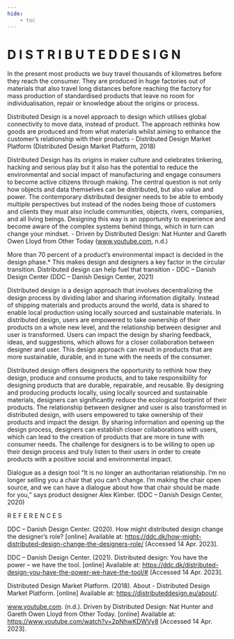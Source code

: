 ```yaml
---
hide:
    - toc
---
```


# D I S T R I B U T E D   D E S I G N 


In the present most products we buy travel thousands of kilometres before they reach the consumer. They are produced in huge factories out of materials that also travel long distances before reaching the factory for mass production of standardised products that leave no room for individualisation, repair or knowledge about the origins or process. 

Distributed Design is a novel approach to design which utilises global connectivity to move data, instead of product. The approach rethinks how goods are produced and from what materials whilst aiming to enhance the customer’s relationship with their products - Distributed Design Market Platform (Distributed Design Market Platform, 2018)

Distributed Design has its origins in maker culture and celebrates tinkering, hacking and serious play but it also has the potential to reduce the environmental and social impact of manufacturing and engage consumers to become active citizens through making. The central question is not only how objects and data themselves can be distributed, but also value and power. The contemporary distributed designer needs to be able to embody multiple perspectives but instead of the nodes being those of customers and clients they must also include communities, objects, rivers, companies, and all living beings. Designing this way is an opportunity to experience and become aware of the complex systems behind things, which in turn can change your mindset. - Driven by Distributed Design: Nat Hunter and Gareth Owen Lloyd from Other Today (www.youtube.com, n.d.)

More than 70 percent of a product’s environmental impact is decided in the design phase.* This makes design and designers a key factor in the circular transition. Distributed design can help fuel that transition - DDC – Danish Design Center (DDC – Danish Design Center, 2021)

Distributed design is a design approach that involves decentralizing the design process by dividing labor and sharing information digitally. Instead of shipping materials and products around the world, data is shared to enable local production using locally sourced and sustainable materials. In distributed design, users are empowered to take ownership of their products on a whole new level, and the relationship between designer and user is transformed. Users can impact the design by sharing feedback, ideas, and suggestions, which allows for a closer collaboration between designer and user. This design approach can result in products that are more sustainable, durable, and in tune with the needs of the consumer.

Distributed design offers designers the opportunity to rethink how they design, produce and consume products, and to take responsibility for designing products that are durable, repairable, and reusable. By designing and producing products locally, using locally sourced and sustainable materials, designers can significantly reduce the ecological footprint of their products. The relationship between designer and user is also transformed in distributed design, with users empowered to take ownership of their products and impact the design. By sharing information and opening up the design process, designers can establish closer collaborations with users, which can lead to the creation of products that are more in tune with consumer needs. The challenge for designers is to be willing to open up their design process and truly listen to their users in order to create products with a positive social and environmental impact.

Dialogue as a design tool “It is no longer an authoritarian relationship. I’m no longer selling you a chair that you can’t change. I’m making the chair open source, and we can have a dialogue about how that chair should be made for you,” says product designer Alex Kimber. (DDC – Danish Design Center, 2020)


R E F E R E N C E S

DDC – Danish Design Center. (2020). How might distributed design change the designer’s role? [online] Available at: https://ddc.dk/how-might-distributed-design-change-the-designers-role/ [Accessed 14 Apr. 2023].

DDC – Danish Design Center. (2021). Distributed design: You have the power – we have the tool. [online] Available at: https://ddc.dk/distributed-design-you-have-the-power-we-have-the-tool/# [Accessed 14 Apr. 2023].

Distributed Design Market Platform. (2018). About - Distributed Design Market Platform. [online] Available at: https://distributeddesign.eu/about/.

www.youtube.com. (n.d.). Driven by Distributed Design: Nat Hunter and Gareth Owen Lloyd from Other Today. [online] Available at: https://www.youtube.com/watch?v=2pNhwKDWVy8 [Accessed 14 Apr. 2023].

‌